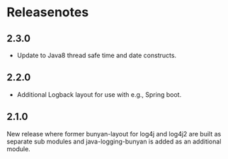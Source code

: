# Releasenotes

## 2.3.0

* Update to Java8 thread safe time and date constructs.

## 2.2.0

* Additional Logback layout for use with e.g., Spring boot.

## 2.1.0

New release where former bunyan-layout for log4j and log4j2 are built as
separate sub modules and java-logging-bunyan is added as an additional
module.
